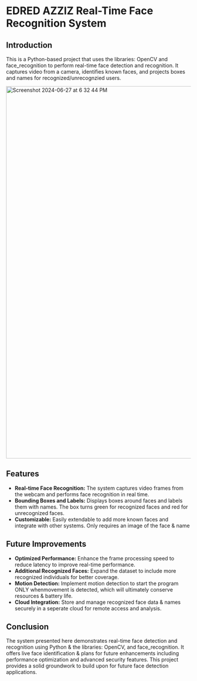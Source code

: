 # EDRED AZZIZ Real-Time Face Recognition System

## Introduction
This is a Python-based project that uses the libraries: OpenCV and face_recognition to perform real-time face detection and recognition. It captures video from a camera, identifies known faces, and projects boxes and names for recognized/unrecognzied users.

<img width="1012" alt="Screenshot 2024-06-27 at 6 32 44 PM" src="https://github.com/eazziz/Face-Recognition-Project/assets/171207708/3ad821b2-25c8-4f0c-870d-e5674d10566e">




## Features
- **Real-time Face Recognition:** The system captures video frames from the webcam and performs face recognition in real time.
- **Bounding Boxes and Labels:** Displays boxes around faces and labels them with names. The box turns green for recognized faces and red for unrecognized faces.
- **Customizable:** Easily extendable to add more known faces and integrate with other systems. Only requires an image of the face & name

## Future Improvements
- **Optimized Performance:** Enhance the frame processing speed to reduce latency to improve real-time performance.
- **Additional Recognized Faces:** Expand the dataset to include more recognized individuals for better coverage.
- **Motion Detection:** Implement motion detection to start the program ONLY whenmovement is detected, which will ultimately conserve resources & battery life.
- **Cloud Integration:** Store and manage recognized face data & names securely in a seperate cloud for remote access and analysis.

## Conclusion
The system presented here demonstrates real-time face detection and recognition using Python & the libraries: OpenCV, and face_recognition. It offers live face identification & plans for future enhancements including performance optimization and advanced security features. This project provides a solid groundwork to build upon for future face detection applications. 




